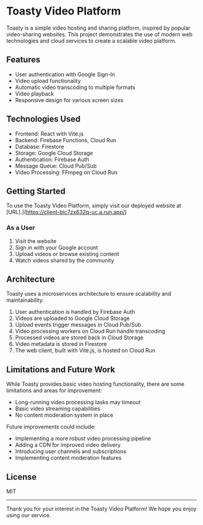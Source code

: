 # Toasty Video Platform

Toasty is a simple video hosting and sharing platform, inspired by popular video-sharing websites. This project demonstrates the use of modern web technologies and cloud services to create a scalable video platform.

## Features

- User authentication with Google Sign-In
- Video upload functionality
- Automatic video transcoding to multiple formats
- Video playback
- Responsive design for various screen sizes

## Technologies Used

- Frontend: React with Vite.js
- Backend: Firebase Functions, Cloud Run
- Database: Firestore
- Storage: Google Cloud Storage
- Authentication: Firebase Auth
- Message Queue: Cloud Pub/Sub
- Video Processing: FFmpeg on Cloud Run

## Getting Started

To use the Toasty Video Platform, simply visit our deployed website at [URL].](https://client-bic7zx632q-uc.a.run.app/)

### As a User

1. Visit the website
2. Sign in with your Google account
3. Upload videos or browse existing content
4. Watch videos shared by the community

## Architecture

Toasty uses a microservices architecture to ensure scalability and maintainability:

1. User authentication is handled by Firebase Auth
2. Videos are uploaded to Google Cloud Storage
3. Upload events trigger messages in Cloud Pub/Sub
4. Video processing workers on Cloud Run handle transcoding
5. Processed videos are stored back in Cloud Storage
6. Video metadata is stored in Firestore
7. The web client, built with Vite.js, is hosted on Cloud Run

## Limitations and Future Work

While Toasty provides basic video hosting functionality, there are some limitations and areas for improvement:

- Long-running video processing tasks may timeout
- Basic video streaming capabilities
- No content moderation system in place

Future improvements could include:

- Implementing a more robust video processing pipeline
- Adding a CDN for improved video delivery
- Introducing user channels and subscriptions
- Implementing content moderation features

## License

MIT

---

Thank you for your interest in the Toasty Video Platform! We hope you enjoy using our service.
